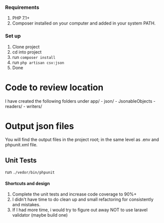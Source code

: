 ### Requirements

1) PHP 7.1+
2) Composer installed on your computer and added in your system PATH.

### Set up

1. Clone project
2. cd into project
3. run ``composer install``
4. run ``php artisan csv:json``
5. Done

# Code to review location
I have created the following folders under app/
    - json/
        - JsonableObjects
    - readers/
    - writers/

# Output json files
You will find the output files in the project root; in the same level as .env and phpunit.xml file.
## Unit Tests

run ``./vedor/bin/phpunit``

#### Shortcuts and design 

1) Complete the unit tests and increase code coverage to 90%+
2) I didn't have time to do clean up and small refactoring for consistently and mistakes.
3) If I had more time, i would try to figure out away NOT to use laravel validator (maybe build one)